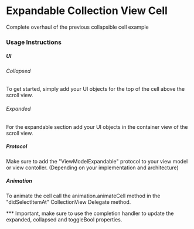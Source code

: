 # Expandable Collection View Cell

Complete overhaul of the previous collapsible cell example

### Usage Instructions

##### UI

###### Collapsed
To get started, simply add your UI objects for the top of the cell above the scroll view.

###### Expanded

For the expandable section add your UI objects in the container view of the scroll view.

##### Protocol
Make sure to add the "ViewModelExpandable" protocol to your view model or view contoller. (Depending on your implementation and architecture)

##### Animation

To animate the cell call the animation.animateCell method in the "didSelectItemAt" CollectionView Delegate method.

*** Important, make sure to use the completion handler to update the expanded, collapsed and toggleBool properties.

